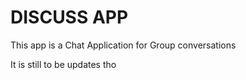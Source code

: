 # DISCUSS APP

This app is a Chat Application for Group conversations

It is still to be updates tho
